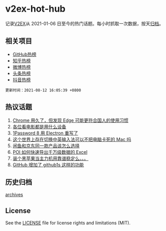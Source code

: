 # v2ex-hot-hub

 记录[V2EX](https://www.v2ex.com/)从 2021-01-06 日至今的热门话题。每小时抓取一次数据，按天[归档](archives)。
 
 ## 相关项目

- [GitHub热榜](https://github.com/snaildev/github-hot-hub)
- [知乎热榜](https://github.com/snaildev/zhihu-hot-hub)
- [微博热榜](https://github.com/snaildev/weibo-hot-hub)
- [头条热榜](https://github.com/snaildev/toutiao-hot-hub)
- [抖音热榜](https://github.com/snaildev/douyin-hot-hub)


 `更新时间：2021-08-12 16:05:39 +0800`

## 热议话题

1. [Chrome 用久了，但发现 Edge 可能更符合国人的使用习惯](https://www.v2ex.com/t/795225)
1. [各位看电影都是用什么设备](https://www.v2ex.com/t/795228)
1. [1Password 8 用 Electron 重写了](https://www.v2ex.com/t/795282)
1. [这个世界上存在切换中英输入法可以不把电脑卡死的 Mac 吗](https://www.v2ex.com/t/795259)
1. [闲鱼和京东同一款产品该怎么选择](https://www.v2ex.com/t/795283)
1. [POI 如何快速导出千万级数据的 Excel](https://www.v2ex.com/t/795136)
1. [装个黑苹果当主力机用靠谱稳定么。。。](https://www.v2ex.com/t/795179)
1. [GitHub 增加了 github1s 这样的功能](https://www.v2ex.com/t/795218)

## 历史归档

[archives](archives)

## License

See the [LICENSE](LICENSE) file for license rights and limitations (MIT).
